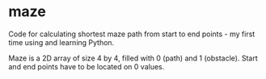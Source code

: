 # maze

Code for calculating shortest maze path from start to end points - my first time using and learning Python.

Maze is a 2D array of size 4 by 4, filled with 0 (path) and 1 (obstacle). Start and end points have to be located on 0 values.
